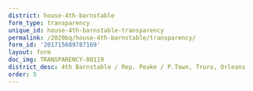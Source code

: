 ```yaml
---
district: house-4th-barnstable
form_type: transparency
unique_id: house-4th-barnstable-transparency
permalink: /2020bq/house-4th-barnstable/transparency/
form_id: '201715689787169'
layout: form
doc_img: TRANSPARENCY-00119
district_desc: 4th Barnstable / Rep. Peake / P.Town, Truro, Orleans
order: 5
---
```

